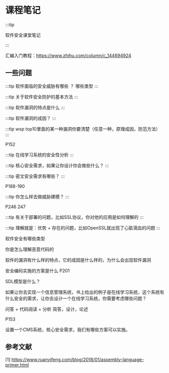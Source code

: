 # 课程笔记

:::tip

软件安全课堂笔记

:::


汇编入门教程：https://www.zhihu.com/column/c_144694924

## 一些问题

:::tip
软件面临的安全威胁有哪些 ？ 哪些类型
:::



:::tip
关于软件安全防护的基本方法
:::

:::tip
软件漏洞的特点是什么
:::

:::tip
软件漏洞的成因？
:::

:::tip
wsp top10里面的某一种漏洞你要清楚（任意一种，原理成因，防范方法）
:::

P152

:::tip
在线学习系统的安全性分析
:::

:::tip
核心安全需求，如果让你设计你会做些什么？
:::

:::tip
密文安全需求有哪些？
:::

P188-190

:::tip
你怎么样去做威胁建模？
:::

P246 247

:::tip
有关于部署的问题，比如SSL协议，你对他的应用是如何理解的
:::

:::tip
理解就是：优势 + 存在的问题，比如OpenSSL就出现了心脏滴血的问题
:::

软件安全有哪些类型

你是怎么理解恶意代码的

软件的漏洞有什么样的特点，它的成因是什么样的，为什么会出现软件漏洞

安全编码实施的方案是什么 P201

SDL模型是什么？

如果让你去实现一个信息管理系统，书上给出的例子是在线学习系统，这个系统有什么安全的需求，让你去设计一个在线学习系统，你需要考虑哪些问题？


问答 + 代码阅读 + 分析
简答，设计，论述

P153

设置一个CMS系统，核心安全需求，我们有哪些方案可以实施。







## 参考文献

[1] https://www.ruanyifeng.com/blog/2018/01/assembly-language-primer.html
